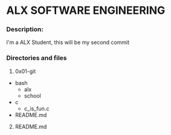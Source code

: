 # ALX SOFTWARE ENGINEERING

### Description:
I'm a ALX Student, this will be my second commit

### Directories and files
1. 0x01-git
  - bash
    - alx
    - school
  - c
    - c_is_fun.c
  - README.md
2. README.md

